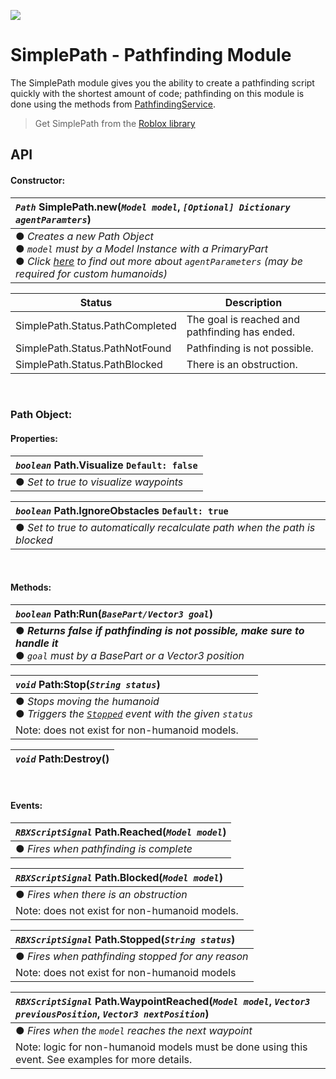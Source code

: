 ![](https://img.shields.io/badge/Version-1.0-success?style=for-the-badge)

# SimplePath - Pathfinding Module

The SimplePath module gives you the ability to create a pathfinding script quickly with the shortest amount of code; pathfinding on this module is done using the methods from  [PathfindingService](https://developer.roblox.com/en-us/api-reference/class/PathfindingService).
<br>

>Get SimplePath from the [Roblox library](https://www.roblox.com/library/6744337775/SimplePath-Pathfinding-Module)

## API

#### Constructor:
|*`Path`* SimplePath.new(*`Model model`*, *`[Optional] Dictionary agentParamters`*)|
|:-|
|● *Creates a new Path Object* <br> ● *`model` must by a Model Instance with a PrimaryPart* <br> ● *Click [here][agentParametersLink] to find out more about `agentParameters` (may be required for custom humanoids)*|

|Status|Description|
|-|-|
|SimplePath.Status.PathCompleted|The goal is reached and pathfinding has ended.|
|SimplePath.Status.PathNotFound|Pathfinding is not possible.|
|SimplePath.Status.PathBlocked|There is an obstruction.|

<br>

### Path Object:

#### Properties:
|*`boolean`* Path.Visualize `Default: false`|
|:-|
|● *Set to true to visualize waypoints*|

|*`boolean`* Path.IgnoreObstacles `Default: true`|
|:-|
|● *Set to true to automatically recalculate path when the path is blocked*|

<br>

#### Methods:
|*`boolean`* Path:Run(*`BasePart/Vector3 goal`*)|
|:-|
|● ***Returns false if pathfinding is not possible, make sure to handle it*** <br> ● *`goal` must by a BasePart or a Vector3 position*|

|*`void`* Path:Stop(*`String status`*)|
|:-|
|● *Stops moving the humanoid* <br> ● *Triggers the [`Stopped`](https://github.com/00xima/SimplePath/blob/main/README.md#events) event with the given `status`*|
|Note: does not exist for non-humanoid models.|

|*`void`* Path:Destroy()|
|:-|

<br>

#### Events:
|*`RBXScriptSignal`* Path.Reached(*`Model model`*)|
|:-|
|● *Fires when pathfinding is complete*|

|*`RBXScriptSignal`* Path.Blocked(*`Model model`*)|
|:-|
|● *Fires when there is an obstruction*|
|Note: does not exist for non-humanoid models.|

|*`RBXScriptSignal`* Path.Stopped(*`String status`*)|
|:-|
|● *Fires when pathfinding stopped for any reason*|
|Note: does not exist for non-humanoid models|

|*`RBXScriptSignal`* Path.WaypointReached(*`Model model`*, *`Vector3 previousPosition`*, *`Vector3 nextPosition`*)|
|:-|
|● *Fires when the `model` reaches the next waypoint*|
|Note: logic for non-humanoid models must be done using this event. See examples for more details.|

[agentParametersLink]:https://developer.roblox.com/en-us/api-reference/function/PathfindingService/CreatePath
